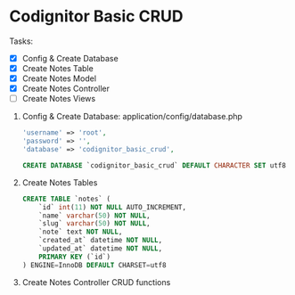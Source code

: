 # Codignitor Basic CRUD

Tasks:

- [x] Config & Create Database
- [x] Create Notes Table
- [x] Create Notes Model
- [x] Create Notes Controller
- [ ] Create Notes Views

1. Config & Create Database: application/config/database.php

	```php
	'username' => 'root',
	'password' => '',
	'database' => 'codignitor_basic_crud',
	```

	```sql
	CREATE DATABASE `codignitor_basic_crud` DEFAULT CHARACTER SET utf8 COLLATE utf8_general_ci;
	```

2. Create Notes Tables

	```sql
	CREATE TABLE `notes` (
		`id` int(11) NOT NULL AUTO_INCREMENT,
		`name` varchar(50) NOT NULL,
		`slug` varchar(50) NOT NULL,
		`note` text NOT NULL,
		`created_at` datetime NOT NULL,
		`updated_at` datetime NOT NULL,
		PRIMARY KEY (`id`)
	) ENGINE=InnoDB DEFAULT CHARSET=utf8
	```

3. Create Notes Controller
	CRUD functions